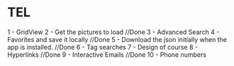 # TEL

1 - GridView
2 - Get the pictures to load //Done
3 - Advanced Search
4 - Favorites and save it locally //Done
5 - Download the json initially when the app is installed. //Done
6 - Tag searches 
7 - Design of course
8 - Hyperlinks //Done
9 - Interactive Emails //Done
10 - Phone numbers
